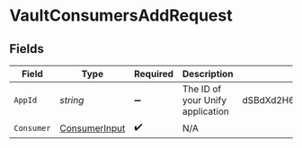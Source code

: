 # VaultConsumersAddRequest


## Fields

| Field                                                     | Type                                                      | Required                                                  | Description                                               | Example                                                   |
| --------------------------------------------------------- | --------------------------------------------------------- | --------------------------------------------------------- | --------------------------------------------------------- | --------------------------------------------------------- |
| `AppId`                                                   | *string*                                                  | :heavy_minus_sign:                                        | The ID of your Unify application                          | dSBdXd2H6Mqwfg0atXHXYcysLJE9qyn1VwBtXHX                   |
| `Consumer`                                                | [ConsumerInput](../../Models/Components/ConsumerInput.md) | :heavy_check_mark:                                        | N/A                                                       |                                                           |